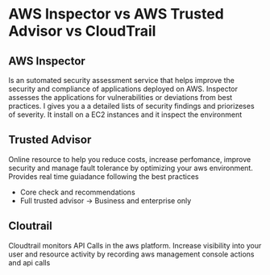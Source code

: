 # AWS Inspector vs AWS Trusted Advisor vs CloudTrail

## AWS Inspector
Is an sutomated security assessment service that helps improve the security and compliance of applications deployed on AWS.
Inspector assesses the applications for vulnerabilities or deviations from best practices.
I gives you a a detailed lists of security findings and priorizeses of severity.
It install on a EC2 instances and it inspect the environment

## Trusted Advisor
Online resource to help you reduce costs, increase perfomance, improve security and manage fault tolerance by optimizing your aws environment.
Provides real time guiadance following the best practices
- Core check and recommendations
- Full trusted advisor -> Business and enterprise only

## Cloutrail
Cloudtrail monitors API Calls in the aws platform.
Increase visibility into your user and resource activity by recording aws management console actions and api calls